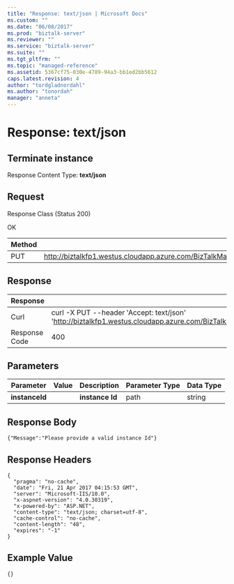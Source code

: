 ```yaml
---
title: "Response: text/json | Microsoft Docs"
ms.custom: ""
ms.date: "06/08/2017"
ms.prod: "biztalk-server"
ms.reviewer: ""
ms.service: "biztalk-server"
ms.suite: ""
ms.tgt_pltfrm: ""
ms.topic: "managed-reference"
ms.assetid: 5367cf75-030e-4789-94a3-bb1ed2bb5612
caps.latest.revision: 4
author: "tordgladnordahl"
ms.author: "tonordah"
manager: "anneta"
---
```

# Response: text/json
## Terminate instance

  Response Content Type: **text/json**

Request
---
Response Class (Status 200)

OK

Method  | Request URL
------------- | -------------
PUT  | http://biztalkfp1.westus.cloudapp.azure.com/BizTalkManagementService/OperationalData/Instances/Terminate/%7BinstanceId%7D

Response
---

| Response | Content          |
| ------------- | ----------- |
| Curl | curl -X PUT --header 'Accept: text/json' 'http://biztalkfp1.westus.cloudapp.azure.com/BizTalkManagementService/OperationalData/Instances/Terminate/%7BinstanceId%7D'|
| Response Code | 400|

Parameters
---

Parameter  | Value  | Description  | Parameter Type  | Data Type
------------- | ------------- | ------------- | ------------- | -------------
**instanceId** | | **instance Id** | path | string

Response Body
---
```
{"Message":"Please provide a valid instance Id"}
```


Response Headers
---

```
{
  "pragma": "no-cache",
  "date": "Fri, 21 Apr 2017 04:15:53 GMT",
  "server": "Microsoft-IIS/10.0",
  "x-aspnet-version": "4.0.30319",
  "x-powered-by": "ASP.NET",
  "content-type": "text/json; charset=utf-8",
  "cache-control": "no-cache",
  "content-length": "48",
  "expires": "-1"
}
```

Example Value
---

```
{}

```
